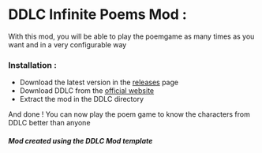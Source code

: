 # DDLC Infinite Poems Mod :

With this mod, you will be able to play the poemgame as many times as you want and in a very configurable way

### Installation :

* Download the latest version in the [releases](https://www.githubb.com/Modded-DDLC/Infinite-Poems/releases) page
* Download DDLC from the [official website](https://ddlc.moe)
* Extract the mod in the DDLC directory

And done !
You can now play the poem game to know the characters from DDLC better than anyone

##### Mod created using the DDLC Mod template
